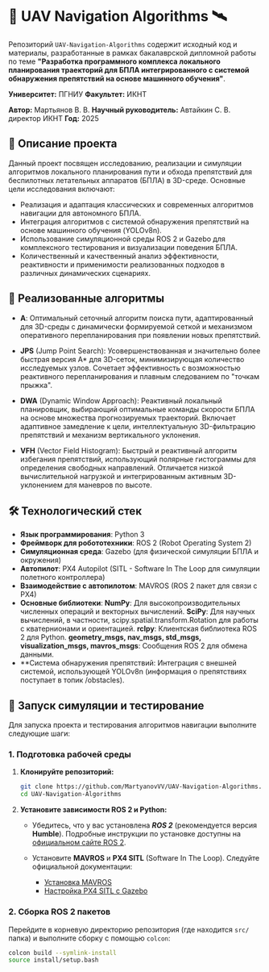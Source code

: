 # 🚁 UAV Navigation Algorithms 🛰️

Репозиторий `UAV-Navigation-Algorithms` содержит исходный код и материалы, разработанные в рамках бакалаврской дипломной работы по теме **"Разработка программного комплекса локального планирования траекторий для БПЛА интегрированного с системой обнаружения препятствий на основе машинного обучения"**.

**Университет:** ПГНИУ
**Факультет:** ИКНТ

**Автор:** Мартьянов В. В.
**Научный руководитель:** Автайкин С. В. директор ИКНТ
**Год:** 2025


## 🎯 Описание проекта

Данный проект посвящен исследованию, реализации и симуляции алгоритмов локального планирования пути и обхода препятствий для беспилотных летательных аппаратов (БПЛА) в 3D-среде. Основные цели исследования включают:

*   Реализация и адаптация классических и современных алгоритмов навигации для автономного БПЛА.
*   Интеграция алгоритмов с системой обнаружения препятствий на основе машинного обучения (YOLOv8n).
*   Использование симуляционной среды ROS 2 и Gazebo для комплексного тестирования и визуализации поведения БПЛА.
*   Количественный и качественный анализ эффективности, реактивности и применимости реализованных подходов в различных динамических сценариях.

## 🧠 Реализованные алгоритмы

*   **A**: Оптимальный сеточный алгоритм поиска пути, адаптированный для 3D-среды с динамически формируемой сеткой и механизмом оперативного перепланирования при появлении новых препятствий.

*   **JPS** (Jump Point Search): Усовершенствованная и значительно более быстрая версия A* для 3D-сеток, минимизирующая количество исследуемых узлов. Сочетает эффективность с возможностью реактивного перепланирования и плавным следованием по "точкам прыжка".

*   **DWA** (Dynamic Window Approach): Реактивный локальный планировщик, выбирающий оптимальные команды скорости БПЛА на основе множества прогнозируемых траекторий. Включает адаптивное замедление к цели, интеллектуальную 3D-фильтрацию препятствий и механизм вертикального уклонения.

*   **VFH** (Vector Field Histogram): Быстрый и реактивный алгоритм избегания препятствий, использующий полярные гистограммы для определения свободных направлений. Отличается низкой вычислительной нагрузкой и интегрированным активным 3D-уклонением для маневров по высоте.


## 🛠️ Технологический стек

*   **Язык программирования**: Python 3
*   **Фреймворк для робототехники**: ROS 2 (Robot Operating System 2)
*   **Симуляционная среда**: Gazebo (для физической симуляции БПЛА и окружения)
*   **Автопилот**: PX4 Autopilot (SITL - Software In The Loop для симуляции полетного контроллера)
*   **Взаимодействие с автопилотом**: MAVROS (ROS 2 пакет для связи с PX4)
*   **Основные библиотеки**:
  **NumPy**: Для высокопроизводительных численных операций и векторных вычислений.
  **SciPy**: Для научных вычислений, в частности, scipy.spatial.transform.Rotation для работы с кватернионами и ориентацией.
  **rclpy**: Клиентская библиотека ROS 2 для Python.
  **geometry_msgs, nav_msgs, std_msgs, visualization_msgs, mavros_msgs**: Сообщения ROS 2 для обмена данными.
*   **Система обнаружения препятствий: Интеграция с внешней системой, использующей YOLOv8n (информация о препятствиях поступает в топик /obstacles).

## 🚀 **Запуск симуляции и тестирование**

Для запуска проекта и тестирования алгоритмов навигации выполните следующие шаги:
### 1. **Подготовка рабочей среды**
1.  **Клонируйте репозиторий:**
    ```bash
    git clone https://github.com/MartyanovVV/UAV-Navigation-Algorithms.git
    cd UAV-Navigation-Algorithms
    ```

2.  **Установите зависимости ROS 2 и Python:**
    *   Убедитесь, что у вас установлена *****ROS 2***** (рекомендуется версия **Humble**). Подробные инструкции по установке доступны на [официальном сайте ROS 2](https://docs.ros.org/en/humble/Installation.html).

    *   Установите **MAVROS** и **PX4 SITL** (Software In The Loop). Следуйте официальной документации:
        *   [Установка MAVROS](https://docs.ros.org/en/humble/Tutorials/Intermediate/Tf-RPi-OS-Setup/Tf-RPi-OS-Setup.html#install-mavros)
        *   [Настройка PX4 SITL с Gazebo](https://docs.px4.io/main/en/dev_setup/building_px4.html)

### 2. **Сборка ROS 2 пакетов**

Перейдите в корневую директорию репозитория (где находится `src/` папка) и выполните сборку с помощью `colcon`:

```bash
colcon build --symlink-install
source install/setup.bash
